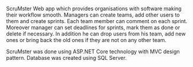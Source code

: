 ScruMster
Web app which provides organisations with software making their workflow smooth. Managers can create teams, add other users to them and create sprints. 
Each team member can comment on each sprint. Moreover manager can set deadlines for sprints, mark them as done or delete if necessary. 
In addition he can drop users from his team, add new ones or bring back the old ones if they are not on any other team.

ScruMster was done using ASP.NET Core technology with MVC design pattern. Database was created using SQL Server.
